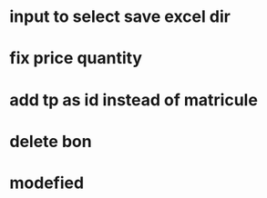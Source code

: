 # input to select save excel dir
# fix price quantity 
# add tp as id instead of matricule
# delete bon 
# modefied 
